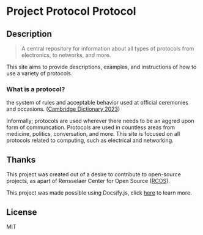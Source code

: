 # Project Protocol Protocol

## Description

> A central repository for information about all types of protocols from electronics, to networks, and more.

This site aims to provide descriptions, examples, and instructions of how to use a variety of protocols.

### What is a protocol?

the system of rules and acceptable behavior used at official ceremonies and occasions. ([Cambridge Dictionary 2023](https://dictionary.cambridge.org/us/dictionary/english/protocol))

Informally; protocols are used wherever there needs to be an aggred upon form of communcation. Protocols are used in countless areas from medicine, politics, conversation, and more. This site is focused on all protocols related to computing, such as electrical and networking.  

## Thanks

This project was created out of a desire to contribute to open-source projects, as apart of Rensselaer Center for Open Source ([RCOS](https://rcos.io/)).

This project was made possible using Docsify.js, click [here](https://github.com/docsifyjs/docsify/) to learn more.

## License

MIT
